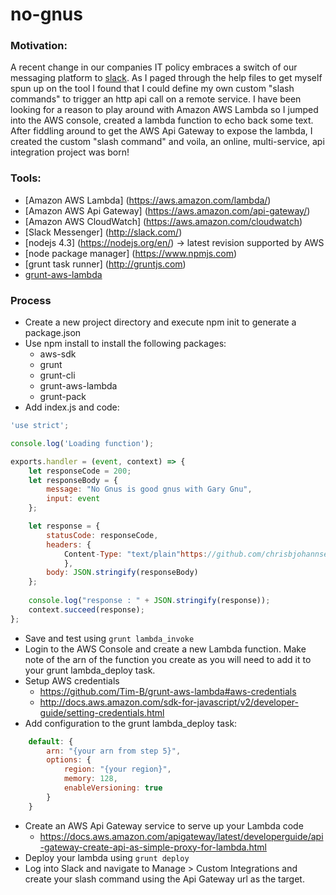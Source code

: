 # no-gnus

### Motivation:

A recent change in our companies IT policy embraces a switch of our messaging platform to [slack](http://slack.com). 
As I paged through the help files to get myself spun up on the tool I found that I could define my own custom "slash commands" 
to trigger an http api call on a remote service. I have been looking for a reason to play around with Amazon AWS Lambda so I jumped into the AWS console, created a lambda function to echo back some text. After fiddling around to get the AWS Api Gateway to expose the lambda, I created the custom "slash command" and voila, an online, multi-service, api integration project was born!


### Tools:
* [Amazon AWS Lambda] (https://aws.amazon.com/lambda/)
* [Amazon AWS Api Gateway] (https://aws.amazon.com/api-gateway/)
* [Amazon AWS CloudWatch] (https://aws.amazon.com/cloudwatch)
* [Slack Messenger] (http://slack.com/)
* [nodejs 4.3] (https://nodejs.org/en/) -> latest revision supported by AWS
* [node package manager] (https://www.npmjs.com)
* [grunt task runner] (http://gruntjs.com)
* [grunt-aws-lambda](https://github.com/Tim-B/grunt-aws-lambda)

### Process

* Create a new project directory and execute npm init to generate a package.json
* Use npm install to install the following packages:
	* aws-sdk
	* grunt
	* grunt-cli
	* grunt-aws-lambda
	* grunt-pack
* Add index.js and code:
```javascript
'use strict';

console.log('Loading function');

exports.handler = (event, context) => {
    let responseCode = 200;
    let responseBody = {
        message: "No Gnus is good gnus with Gary Gnu",
        input: event
    };

    let response = {
        statusCode: responseCode,
        headers: {
        	Content-Type: "text/plain"https://github.com/chrisbjohannsen/no-gnus
        	},
        body: JSON.stringify(responseBody)
    };
    
    console.log("response : " + JSON.stringify(response));
    context.succeed(response);
};
```
* Save and test using `grunt lambda_invoke`
* Login to the AWS Console and create a new Lambda function. Make note of the arn of the function you create as you will need to add it to your grunt lambda_deploy task.
* Setup AWS credentials 
	* https://github.com/Tim-B/grunt-aws-lambda#aws-credentials
	* http://docs.aws.amazon.com/sdk-for-javascript/v2/developer-guide/setting-credentials.html
* Add configuration to the grunt lambda_deploy task:
```javascript
	default: {
		arn: "{your arn from step 5}",
		options: {
			region: "{your region}",
			memory: 128,
			enableVersioning: true
		}
    }
```
* Create an AWS Api Gateway service to serve up your Lambda code
    * https://docs.aws.amazon.com/apigateway/latest/developerguide/api-gateway-create-api-as-simple-proxy-for-lambda.html
* Deploy your lambda using `grunt deploy`
* Log into Slack and navigate to Manage > Custom Integrations and create your slash command using the Api Gateway url as the target.
